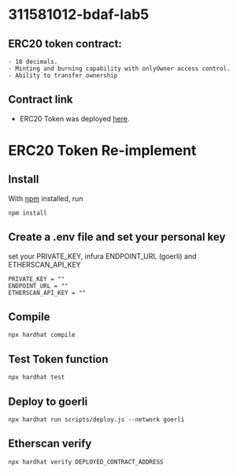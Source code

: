# 311581012-bdaf-lab5

## ERC20 token contract: 
    - 18 decimals.
    - Minting and burning capability with onlyOwner access control.
    - Ability to transfer ownership
    
## Contract link 
- ERC20 Token was deployed [here](https://goerli.etherscan.io/address/0x231e291f97ab4e0815e41e42d9116bc581b32122).

# ERC20 Token Re-implement
## Install
With [npm](https://npmjs.org/) installed, run

    npm install 
    
## Create a .env file and set your personal key
  set your PRIVATE_KEY, infura ENDPOINT_URL (goerli) and ETHERSCAN_API_KEY

    PRIVATE_KEY = ""
    ENDPOINT_URL = ""
    ETHERSCAN_API_KEY = ""
    
## Compile
    npx hardhat compile

## Test Token function
    npx hardhat test

## Deploy to goerli    
    npx hardhat run scripts/deploy.js --network goerli
    
## Etherscan verify  
    npx hardhat verify DEPLOYED_CONTRACT_ADDRESS
